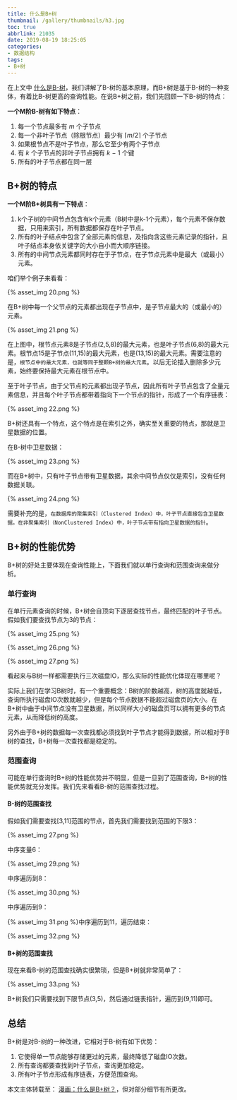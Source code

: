 ```yaml
---
title: 什么是B+树
thumbnail: /gallery/thumbnails/h3.jpg
toc: true
abbrlink: 21035
date: 2019-08-19 18:25:05
categories:
- 数据结构
tags:
- B+树
---
```


在上文中 [什么是B-树](./8567.html)，我们讲解了B-树的基本原理，而B+树是基于B-树的一种变体，有着比B-树更高的查询性能。<!--more-->在说B+树之前，我们先回顾一下B-树的特点：

**一个M阶B-树有如下特点**：

1. 每一个节点最多有 *m* 个子节点
2. 每一个非叶子节点（除根节点）最少有 ⌈*m*/2⌉ 个子节点
3. 如果根节点不是叶子节点，那么它至少有两个子节点
4. 有 *k* 个子节点的非叶子节点拥有 *k* − 1 个键
5. 所有的叶子节点都在同一层



## B+树的特点

**一个M阶B+树具有一下特点**：

1. k个子树的中间节点包含有k个元素（B树中是k-1个元素），每个元素不保存数据，只用来索引，所有数据都保存在叶子节点。
2. 所有的叶子结点中包含了全部元素的信息，及指向含这些元素记录的指针，且叶子结点本身依关键字的大小自小而大顺序链接。
3. 所有的中间节点元素都同时存在于子节点，在子节点元素中是最大（或最小）元素。

咱们举个例子来看看：

{% asset_img  20.png %}

在B+树中每一个父节点的元素都出现在子节点中，是子节点最大的（或最小的）元素。

{% asset_img  21.png %}

在上图中，根节点元素8是子节点(2,5,8)的最大元素，也是叶子节点(6,8)的最大元素。根节点15是子节点(11,15)的最大元素，也是(13,15)的最大元素。需要注意的是，`根节点中的最大元素，也就等同于整颗B+树的最大元素`。以后无论插入删除多少元素，始终要保持最大元素在根节点中。

至于叶子节点，由于父节点的元素都出现子节点，因此所有叶子节点包含了全量元素信息，并且每个叶子节点都带着指向下一个节点的指针，形成了一个有序链表：

{% asset_img  22.png %}

B+树还具有一个特点，这个特点是在索引之外，确实至关重要的特点，那就是卫星数据的位置。

在B-树中卫星数据：

{% asset_img  23.png %}

而在B+树中，只有叶子节点带有卫星数据，其余中间节点仅仅是索引，没有任何数据关联。

{% asset_img  24.png %}

需要补充的是，`在数据库的聚集索引（Clustered Index）中，叶子节点直接包含卫星数据。在非聚集索引（NonClustered Index）中，叶子节点带有指向卫星数据的指针`。



## B+树的性能优势

B+树的好处主要体现在查询性能上，下面我们就以单行查询和范围查询来做分析。

### 单行查询

在单行元素查询的时候，B+树会自顶向下逐层查找节点，最终匹配的叶子节点。假如我们要查找节点为3的节点：

{% asset_img  25.png %}

{% asset_img  26.png %}

{% asset_img  27.png %}

看起来与B树一样都需要执行三次磁盘IO，那么实际的性能优化体现在哪里呢？

实际上我们在学习B树时，有一个重要概念：B树的阶数越高，树的高度就越低，查询所执行磁盘IO次数就越少，但是每个节点数据不能超过磁盘页的大小。在B+树中由于中间节点没有卫星数据，所以同样大小的磁盘页可以拥有更多的节点元素，从而降低树的高度。

另外由于B+树的数据每一次查找都必须找到叶子节点才能得到数据，所以相对于B树的查找，B+树每一次查找都是稳定的。



### 范围查询

可能在单行查询时B+树的性能优势并不明显，但是一旦到了范围查询，B+树的性能优势就充分发挥。我们先来看看B-树的范围查找过程。

#### B-树的范围查找

假如我们需要查找[3,11]范围的节点，首先我们需要找到范围的下限3：

{% asset_img  27.png %}



中序变量6：

{% asset_img  29.png %}

中序遍历到8：

{% asset_img  30.png %}

中序遍历到9：

{% asset_img  31.png %}中序遍历到11，遍历结束：

{% asset_img  32.png %}

#### B+树的范围查找

现在来看B-树的范围查找确实很繁琐，但是B+树就非常简单了：

{% asset_img  33.png %}

B+树我们只需要找到下限节点(3,5)，然后通过链表指针，遍历到(9,11)即可。



## 总结

B+树是对B-树的一种改进，它相对于B-树有如下优势：

1. 它使得单一节点能够存储更过的元素，最终降低了磁盘IO次数。
2. 所有查询都要查找到叶子节点，查询更加稳定。
3. 所有叶子节点形成有序链表，方便范围查询。



本文主体转载至： [漫画：什么是B+树？](https://mp.weixin.qq.com/s?__biz=MzIxMjE5MTE1Nw==&mid=2653191027&idx=1&sn=4ba22e3ec8bd149f69fc0aba72e4347e&chksm=8c9909a9bbee80bfa1d8497ff0525df130414c1731b5aa5287bf16ea1cf86c8d8e6f20782184&mpshare=1&scene=23&srcid=08193O8X6VwDhZd7gi4Kqgpe&sharer_sharetime=1566200072427&sharer_shareid=e81601a95b901aeca142bbe3b957819a#rd)，但对部分细节有所更改。